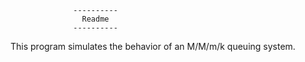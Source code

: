   				  ----------
  					Readme
  				  ----------

 This program simulates the behavior of an M/M/m/k queuing system.


